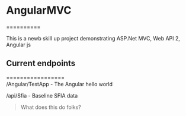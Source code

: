 # AngularMVC
==========

This is a newb skill up project demonstrating ASP.Net MVC, Web API 2, Angular js

## Current endpoints
=================  
/Angular/TestApp  -  The Angular hello world

/api/Sfia         - Baseline SFIA data

> What does this do folks?
